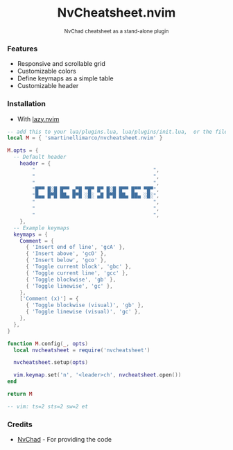 <h1 align="center"> NvCheatsheet.nvim </h1>
<p align="center"><sup> NvChad cheatsheet as a stand-alone plugin </sup></p>

### Features

- Responsive and scrollable grid
- Customizable colors
- Define keymaps as a simple table
- Customizable header

### Installation

- With [lazy.nvim](https://github.com/folke/lazy.nvim)

```lua
-- add this to your lua/plugins.lua, lua/plugins/init.lua,  or the file you keep your other plugins:
local M = { 'smartinellimarco/nvcheatsheet.nvim' }

M.opts = {
  -- Default header
	header = {
		"                                      ",
		"                                      ",
		"                                      ",
		"█▀▀ █░█ █▀▀ ▄▀█ ▀█▀ █▀ █░█ █▀▀ █▀▀ ▀█▀",
		"█▄▄ █▀█ ██▄ █▀█ ░█░ ▄█ █▀█ ██▄ ██▄ ░█░",
		"                                      ",
		"                                      ",
		"                                      ",
	},
  -- Example keymaps
  keymaps = {
    Comment = {
      { 'Insert end of line', 'gcA' },
      { 'Insert above', 'gcO' },
      { 'Insert below', 'gco' },
      { 'Toggle current block', 'gbc' },
      { 'Toggle current line', 'gcc' },
      { 'Toggle blockwise', 'gb' },
      { 'Toggle linewise', 'gc' },
    },
    ['Comment (x)'] = {
      { 'Toggle blockwise (visual)', 'gb' },
      { 'Toggle linewise (visual)', 'gc' },
    },
  },
}

function M.config(_, opts)
  local nvcheatsheet = require('nvcheatsheet')

  nvcheatsheet.setup(opts)

  vim.keymap.set('n', '<leader>ch', nvcheatsheet.open())
end

return M

-- vim: ts=2 sts=2 sw=2 et

```

### Credits

- [NvChad](https://nvchad.com/) - For providing the code

